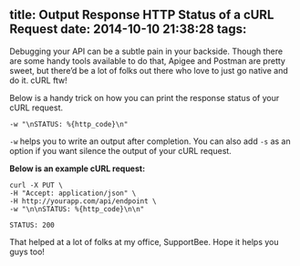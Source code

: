 title: Output Response HTTP Status of a cURL Request
date: 2014-10-10 21:38:28
tags:
---

Debugging your API can be a subtle pain in your backside. Though there are some handy tools available to do that, Apigee and Postman are pretty sweet, but there’d be a lot of folks out there who love to just go native and do it. cURL ftw! 

Below is a handy trick on how you can print the response status of your cURL request.

```
-w "\nSTATUS: %{http_code}\n"
```

`-w` helps you to write an output after completion.
You can also add `-s` as an option if you want silence the output of your cURL request. 

**Below is an example cURL request:**

```
curl -X PUT \
-H "Accept: application/json" \
-H http://yourapp.com/api/endpoint \
-w "\n\nSTATUS: %{http_code}\n\n"

STATUS: 200
```

That helped at a lot of folks at my office, SupportBee. Hope it helps you guys too!
